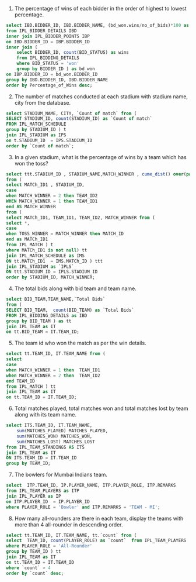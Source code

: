 1. The percentage of wins of each bidder in the order of highest to lowest percentage.

```sql
select IBD.BIDDER_ID, IBD.BIDDER_NAME, (bd_won.wins/no_of_bids)*100 as Percentage_of_Wins
from IPL_BIDDER_DETAILS IBD
inner join IPL_BIDDER_POINTS IBP
on IBD.BIDDER_ID = IBP.BIDDER_ID 
inner join (
	select BIDDER_ID, count(BID_STATUS) as wins
	from IPL_BIDDING_DETAILS 
	where BID_STATUS = 'won'
	group by BIDDER_ID ) as bd_won
on IBP.BIDDER_ID = bd_won.BIDDER_ID   
group by IBD.BIDDER_ID, IBD.BIDDER_NAME
order by Percentage_of_Wins desc;
```

2. The number of matches conducted at each stadium with stadium name, city from the database.

```sql
select STADIUM_NAME, CITY, `Count of match` from (
SELECT STADIUM_ID, count(STADIUM_ID) as `Count of match`
FROM IPL_MATCH_SCHEDULE  
group by STADIUM_ID ) t
join IPL_STADIUM as IPS
on t.STADIUM_ID  = IPS.STADIUM_ID
order by `Count of match`;
```

3. In a given stadium, what is the percentage of wins by a team which has won the toss?


```sql
select ttt.STADIUM_ID , STADIUM_NAME,MATCH_WINNER , cume_dist() over(partition by MATCH_WINNER,STADIUM_ID)
from (
select MATCh_ID1 , STADIUM_ID,
case
when MATCH_WINNER = 2 then TEAM_ID2
WHEN MATCH_WINNER = 1 then TEAM_ID1
end AS MATCH_WINNER
from (
select MATCh_ID1, TEAM_ID1, TEAM_ID2, MATCH_WINNER from (
select *,
case 
when TOSS_WINNER = MATCH_WINNER then MATCH_ID
end as MATCh_ID1
from IPL_MATCH ) t
where MATCh_ID1 is not null) tt
join IPL_MATCH_SCHEDULE as IMS
ON tt.MATCh_ID1  = IMS.MATCh_ID ) ttt
join IPL_STADIUM as `IPLS`
ON ttt.STADIUM_ID = IPLS.STADIUM_ID
order by STADIUM_ID, MATCH_WINNER;
```

4. The total bids along with bid team and team name.

```sql
select BID_TEAM,TEAM_NAME,`Total Bids`  
from (
SELECT BID_TEAM,  count(BID_TEAM) as `Total Bids`
FROM IPL_BIDDING_DETAILS as IBD
group by BID_TEAM ) as tt
join IPL_TEAM as IT 
on tt.BID_TEAM = IT.TEAM_ID;
```


5. The team id who won the match as per the win details.


```sql
select tt.TEAM_ID, IT.TEAM_NAME from (
select 
case
when MATCH_WINNER = 1 then  TEAM_ID1
when MATCH_WINNER = 2 then  TEAM_ID2
end TEAM_ID
from IPL_MATCH ) tt
join IPL_TEAM as IT
on tt.TEAM_ID = IT.TEAM_ID;
```

6. Total matches played, total matches won and total matches lost by team along with its team name.

```sql
select ITS.TEAM_ID, IT.TEAM_NAME, 
	sum(MATCHES_PLAYED) MATCHES_PLAYED, 
	sum(MATCHES_WON) MATCHES_WON, 
	sum(MATCHES_LOST) MATCHES_LOST  
from IPL_TEAM_STANDINGS AS ITS
join IPL_TEAM as IT
ON ITS.TEAM_ID = IT.TEAM_ID
group by TEAM_ID;
```


7. The bowlers for Mumbai Indians team.

```sql
select  ITP.TEAM_ID, IP.PLAYER_NAME, ITP.PLAYER_ROLE, ITP.REMARKS 
from IPL_TEAM_PLAYERS as ITP
join IPL_PLAYER as IP
on ITP.PLAYER_ID  = IP.PLAYER_ID
where PLAYER_ROLE = 'Bowler' and ITP.REMARKS = 'TEAM - MI';   
```


8. How many all-rounders are there in each team, display the teams with more than 4 all-rounder in descending order.


```sql
select tt.TEAM_ID, IT.TEAM_NAME, tt.`count` from (
select  TEAM_ID, count(PLAYER_ROLE) as `count`  from IPL_TEAM_PLAYERS 
where PLAYER_ROLE = 'All-Rounder'
group by TEAM_ID ) tt
join IPL_TEAM as IT
on tt.TEAM_ID = IT.TEAM_ID
where `count` > 4
order by `count` desc;
```
